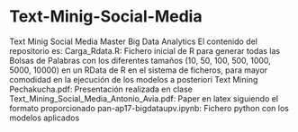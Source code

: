 # Text-Minig-Social-Media
Text Minig Social Media Master Big Data Analytics
El contenido del repositorio es:
Carga_Rdata.R: Fichero inicial de R para generar todas las Bolsas de Palabras con los diferentes tamaños (10, 50, 100, 500, 1000, 5000, 10000) en un RData de R en el sistema de ficheros, para mayor comodidad en la ejecución de los modelos a posteriori
Text Mining Pechakucha.pdf: Presentación realizada en clase
Text_Mining_Social_Media_Antonio_Avia.pdf: Paper en latex siguiendo el formato proporcionado
pan-ap17-bigdataupv.ipynb: Fichero python con los modelos aplicados
